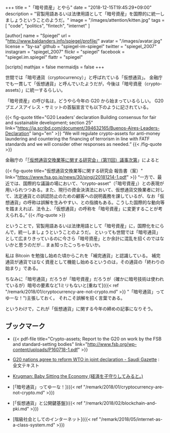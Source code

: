 +++
title = "「暗号資産」とやら"
date = "2018-12-15T19:45:29+09:00"
description = "官製用語あるいは法律用語として「暗号資産」を国際的に統一しましょうということのようだ。"
image = "/images/attention/kitten.jpg"
tags = [ "code", "politics", "fintech", "internet" ]

[author]
  name      = "Spiegel"
  url       = "http://www.baldanders.info/spiegel/profile/"
  avatar    = "/images/avatar.jpg"
  license   = "by-sa"
  github    = "spiegel-im-spiegel"
  twitter   = "spiegel_2007"
  instagram = "spiegel_2007"
  flickr    = "spiegel"
  facebook  = "spiegel.im.spiegel"
  flattr    = "spiegel"

[scripts]
  mathjax = false
  mermaidjs = false
+++

世間では「暗号通貨（cryptocurrency）」と呼ばれている「仮想通貨」。
金融庁でも一貫して「仮想通貨」と呼んでいたようだが，今後は「暗号資産（crypto-assets）」に統一するらしい。

「暗号資産」の呼び名は，どうやら今年の G20 から始まっているらしい。
G20 ブエノスアイレス・サミットの首脳宣言でも以下のように記されている。

{{< fig-quote title="G20 Leaders’ declaration Building consensus for fair and sustainable development; section 25" link="https://ja.scribd.com/document/394632165/Buenos-Aires-Leaders-Declaration" lang="en" >}}
<q>We will regulate crypto-assets for anti-money laundering and countering the financing of terrorism in line with FATF standards and we will consider other responses as needed.</q>
{{< /fig-quote >}}

金融庁の「[「仮想通貨交換業等に関する研究会」（第11回）議事次第](https://www.fsa.go.jp/news/30/singi/20181214.html)」によると

{{< fig-quote title="仮想通貨交換業等に関する研究会 報告書（案）" link="https://www.fsa.go.jp/news/30/singi/20181214-1.pdf" >}}
<q>一方で、最近では、国際的な議論の場において、“crypto-asset”（「暗号資産」）との表現が用いられつつある。また、現行の資金決済法において、仮想通貨交換業者に対して、法定通貨との誤認防止のための顧客への説明義務を課しているが、なお「仮想通貨」の呼称は誤解を生みやすい、との指摘もある。こうした国際的な動向等を踏まえれば、法令上、「仮想通貨」の呼称を「暗号資産」に変更することが考えられる。</q>
{{< /fig-quote >}}

ということで，官製用語あるいは法律用語として「暗号資産」に，国際化をにらんで，統一しましょうということのようだ。
といっても世間では「暗号通貨」として広まりきっているのに今さら「暗号資産」とか余計に混乱を招くのではないかと思うのだが... まぁ知ったこっちゃないか。

私は Bitcoin を勉強し始めた頃からこれを「補完通貨」と認識している。
補完通貨が通貨ではなく資産として機能し始めるというのは，その通貨の「終わりの始まり」である。

ちなみに「暗号通貨」だろうが「暗号資産」だろうが（確かに暗号技術は使われているが）暗号の要素など1ミリもないと[重ねて]({{< ref "/remark/2018/01/cryptocurrency-are-not-crypto.md" >}} "「暗号通貨」ってゆーな！")主張しておく。
それこそ誤解を招く言葉である。

というわけで，これが「仮想通貨」に関する今年の締めの記事になりそう。

## ブックマーク

- {{< pdf-file title="Crypto-assets; Report to the G20 on work by the FSB and standard-setting bodies" link="http://www.fsb.org/wp-content/uploads/P160718-1.pdf" >}}
- [G20 nations agree to reform WTO in joint declaration - Saudi Gazette](http://saudigazette.com.sa/article/549293/World/America/G20-nations-agree-to-reform-WTO-in-joint-declaration) : 全文テキスト

- [Krugman: Baby Sitting the Economy (経済を子守りしてみると。)](http://cruel.org/krugman/babysitj.html)

- [「暗号通貨」ってゆーな！]({{< ref "/remark/2018/01/cryptocurrency-are-not-crypto.md" >}})
- [「仮想通貨」と公開鍵基盤]({{< ref "/remark/2018/02/blockchain-and-pki.md" >}})
- [階級社会としてのインターネット]({{< ref "/remark/2018/05/internet-as-a-class-system.md" >}})
<!-- eof -->
